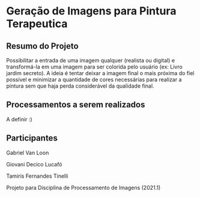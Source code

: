 # Geração de Imagens para Pintura Terapeutica

## Resumo do Projeto

Possibilitar a entrada de uma imagem qualquer (realista ou digital) e transformá-la em uma imagem para ser colorida pelo usuário (ex: Livro jardim secreto). A ideia é tentar deixar a imagem final o mais próxima do fiel possível e minimizar  a quantidade de cores necessárias para realizar a pintura sem que haja perda considerável da qualidade final.

## Processamentos a serem realizados

A definir :)

## Participantes

Gabriel Van Loon

Giovani Decico Lucafó

Tamiris Fernandes Tinelli

Projeto para Disciplina de Processamento de Imagens (2021.1)
